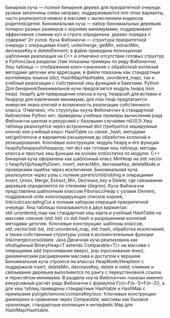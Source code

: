 Бинарная куча — полное бинарное дерево для приоритетной очереди: уровни заполнены слева направо, поддерживаются min-/max варианты, часто реализуется неявно в массиве с вычислением индексов родителя/детей.
Биномиальная куча — набор биномиальных деревьев попарно разных размеров с корнями минимумами; поддерживает эффективное слияние куч и строго определена: дерево порядка n содержит 2n узлов.
Куча Фибоначчи — структура приоритетной очереди с операциями insert, unite/merge, getMin, extractMin, decreaseKey и deleteElement; в файле приведена полноценная шаблонная реализация на C++ и отмечено отсутствие готовых структур в Python/Java разделах (там показаны примеры по ряду Фибоначчи).
Хеш таблица — отображение ключ→значение с обработкой коллизий методами цепочек или адресации; в файле показаны как стандартные контейнеры языков (dict, HashMap/Hashtable, unordered_map), так и учебные реализации с собственной хеш функцией и бакетами.
Python
Для бинарной/биномиальной кучи предлагается модуль heapq (min heap): heapify для превращения списка в кучу, heappush для вставки и heappop для извлечения минимума; для max heap предлагается инверсия знака ключей и возможность реализации собственного класса.
Отмечено, что структуры «куча Фибоначчи» в стандартной библиотеке Python нет; приведены учебные примеры вычисления ряда Фибоначчи циклом и рекурсией с базовыми случаями n∈{0,1}
Хеш таблица реализуется через встроенный dict (требуются хешируемые ключи) или учебный класс HashTable со своей _hash, методами set/get/remove и вариантом расширения до обработки коллизий и рехеширования.
Ключевые конструкции: модуль heapq и его функции heapify/heappush/heappop; тип dict как готовая хеш таблица; методы класса и простые хеш функции на основе ord/остатка по модулю.
C++
Бинарная куча оформлена как шаблонный класс MinHeap на std::vector с heapifyUp/heapifyDown, insert, extractMin, decreaseKey, deleteNode и проверками ошибок через исключения.
Биномиальная куча реализуется через узлы с полями parent/child/sibling и операциями Insert, Union, Merge, Extract_Min, Decrease_key и Delete, где связывание деревьев определяется по степеням (degree).
Куча Фибоначчи представлена шаблонным классом FibonacciHeap с узлами Element, поддержкой unite консолидирующих списков корней, link/cut/cascadingCut и полным набором операций приоритетной очереди.
Хеш таблицы показываются в двух вариантах: std::unordered_map как стандартная хеш карта и учебный HashTable на массиве списков (std::list) со std::hash и разрешением коллизий методами цепочек.
Ключевые конструкции: шаблоны классов, std::vector/std::list, std::unordered_map, std::hash, обработка исключений, а также собственные структуры узлов и вспомогательные функции link/merge/consolidate.
Java
Двоичная куча реализована как обобщённый BinaryHeap<T extends Comparable<T)> на массиве с операциями add (просеивание вверх), pop (просеивание вниз), динамическим расширением массива и доступом к вершине.
Биномиальная куча строится на классах HeapNode/HeapItem с поддержкой insert, deleteMin, decreaseKey, delete и meld; слияние и связывание деревьев выполняются по рангу с переустановкой ссылок и пересчётом минимума.
В разделе «куча Фибоначчи» показан именно рекурсивный расчёт ряда Фибоначчи с формулой F(n)=F(n−1)+F(n−2)), а для хеш таблиц приведены стандартные Hashtable и HashMap с примерами put/get/remove/containsKey/size.
Ключевые конструкции: дженерики и сравнение через Comparable, массивы как базовое хранилище, стандартные коллекции и интерфейс Map для HashMap/Hashtable.
